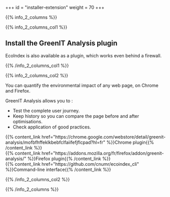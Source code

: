 +++
id = "installer-extension"
weight = 70
+++

{{% info_2_columns %}}

{{% info_2_columns_col1 %}}

## Install the GreenIT Analysis plugin

EcoIndex is also available as a plugin, which works even behind a firewall.

{{% /info_2_columns_col1 %}}

{{% info_2_columns_col2 %}}

You can quantify the environmental impact of any web page, on Chrome and Firefox.

GreenIT Analysis allows you to :

- Test the complete user journey.
- Keep history so you can compare the page before and after optimisations.
- Check application of good practices.

<p>
{{% content_link href="https://chrome.google.com/webstore/detail/greenit-analysis/mofbfhffeklkbebfclfaiifefjflcpad?hl=fr" %}}Chrome plugin{{% /content_link %}}
<br>
{{% content_link href="https://addons.mozilla.org/fr/firefox/addon/greenit-analysis/" %}}Firefox plugin{{% /content_link %}}
<br>
{{% content_link href="https://github.com/cnumr/ecoindex_cli" %}}Command-line interface{{% /content_link %}}
</p>

{{% /info_2_columns_col2 %}}

{{% /info_2_columns %}}
